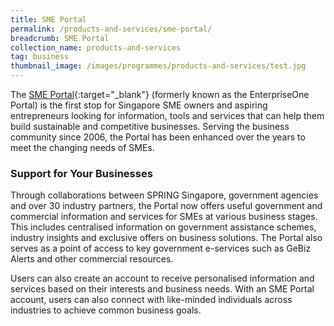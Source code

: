 ```yaml
---
title: SME Portal
permalink: /products-and-services/sme-portal/
breadcrumb: SME Portal
collection_name: products-and-services
tag: business
thumbnail_image: /images/programmes/products-and-services/test.jpg
---
```

The [SME Portal](https://www.smeportal.sg/content/smeportal/en/home.html){:target="_blank"} (formerly known as the EnterpriseOne Portal) is the first stop for Singapore SME owners and aspiring entrepreneurs looking for information, tools and services that can help them build sustainable and competitive businesses. Serving the business community since 2006, the Portal has been enhanced over the years to meet the changing needs of SMEs.

### Support for Your Businesses

Through collaborations between SPRING Singapore, government agencies and over 30 industry partners, the Portal now offers useful government and commercial information and services for SMEs at various business stages. This includes centralised information on government assistance schemes, industry insights and exclusive offers on business solutions. The Portal also serves as a point of access to key government e-services such as GeBiz Alerts and other commercial resources.

Users can also create an account to receive personalised information and services based on their interests and business needs. With an SME Portal account, users can also connect with like-minded individuals across industries to achieve common business goals.
